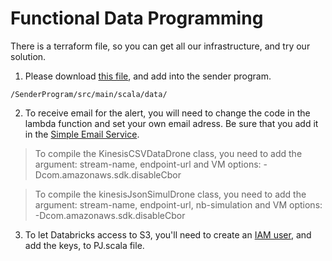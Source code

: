 # Functional Data Programming

There is a terraform file, so you can get all our infrastructure, and try our solution.

1. Please download [this file](https://www.kaggle.com/new-york-city/nyc-parking-tickets#Parking_Violations_Issued_-_Fiscal_Year_2017.csv), and add into the sender program.

```
/SenderProgram/src/main/scala/data/ 
```

2. To receive email for the alert, you will need to change the code in the lambda function and set your own email adress. Be sure that you add it in the [Simple Email Service](https://eu-west-1.console.aws.amazon.com/ses/home?region=eu-west-1#verified-senders-email:). 
> To compile the KinesisCSVDataDrone class, you need to add the argument: stream-name, endpoint-url and VM options: -Dcom.amazonaws.sdk.disableCbor

> To compile the kinesisJsonSimulDrone class, you need to add the argument: stream-name, endpoint-url, nb-simulation and VM options: -Dcom.amazonaws.sdk.disableCbor

3. To let Databricks access to S3, you'll need to create an [IAM user](https://console.aws.amazon.com/iam/home?region=eu-west-1#/users), and add the keys, to PJ.scala file.
